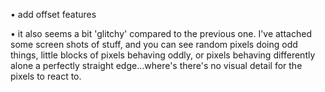 • add offset features

• it also seems a bit 'glitchy' compared to the previous one. I've attached some screen shots of stuff, and you can see random pixels doing odd things, little blocks of pixels behaving oddly, or pixels behaving differently alone a perfectly straight edge...where's there's no visual detail for the pixels to react to.
